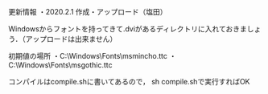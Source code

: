 更新情報
・2020.2.1 作成・アップロード（塩田）

Windowsからフォントを持ってきて.dviがあるディレクトリに入れておきましょう．（アップロードは出来ません）

初期値の場所
・C:\Windows\Fonts\msmincho.ttc
・C:\Windows\Fonts\msgothic.ttc

コンパイルはcompile.shに書いてあるので，
sh compile.shで実行すればOK